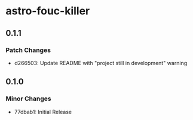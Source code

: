 # astro-fouc-killer

## 0.1.1

### Patch Changes

- d266503: Update README with "project still in development" warning

## 0.1.0

### Minor Changes

- 77dbab1: Initial Release
